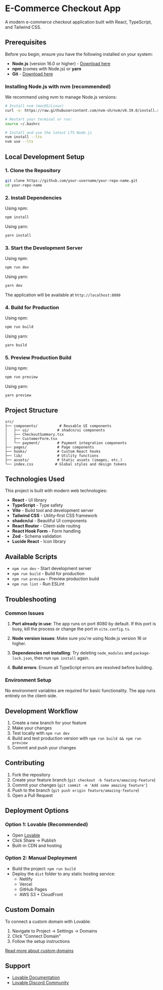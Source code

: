 # E-Commerce Checkout App

A modern e-commerce checkout application built with React, TypeScript, and Tailwind CSS.

## Prerequisites

Before you begin, ensure you have the following installed on your system:

- **Node.js** (version 16.0 or higher) - [Download here](https://nodejs.org/)
- **npm** (comes with Node.js) or **yarn**
- **Git** - [Download here](https://git-scm.com/)

### Installing Node.js with nvm (recommended)

We recommend using nvm to manage Node.js versions:

```bash
# Install nvm (macOS/Linux)
curl -o- https://raw.githubusercontent.com/nvm-sh/nvm/v0.39.0/install.sh | bash

# Restart your terminal or run:
source ~/.bashrc

# Install and use the latest LTS Node.js
nvm install --lts
nvm use --lts
```

## Local Development Setup

### 1. Clone the Repository

```bash
git clone https://github.com/your-username/your-repo-name.git
cd your-repo-name
```

### 2. Install Dependencies

Using npm:
```bash
npm install
```

Using yarn:
```bash
yarn install
```

### 3. Start the Development Server

Using npm:
```bash
npm run dev
```

Using yarn:
```bash
yarn dev
```

The application will be available at `http://localhost:8080`

### 4. Build for Production

Using npm:
```bash
npm run build
```

Using yarn:
```bash
yarn build
```

### 5. Preview Production Build

Using npm:
```bash
npm run preview
```

Using yarn:
```bash
yarn preview
```

## Project Structure

```
src/
├── components/          # Reusable UI components
│   ├── ui/             # shadcn/ui components
│   ├── CheckoutSummary.tsx
│   ├── CustomerForm.tsx
│   └── payment/        # Payment integration components
├── pages/              # Page components
├── hooks/              # Custom React hooks
├── lib/                # Utility functions
├── assets/             # Static assets (images, etc.)
└── index.css          # Global styles and design tokens
```

## Technologies Used

This project is built with modern web technologies:

- **React** - UI library
- **TypeScript** - Type safety
- **Vite** - Build tool and development server
- **Tailwind CSS** - Utility-first CSS framework
- **shadcn/ui** - Beautiful UI components
- **React Router** - Client-side routing
- **React Hook Form** - Form handling
- **Zod** - Schema validation
- **Lucide React** - Icon library

## Available Scripts

- `npm run dev` - Start development server
- `npm run build` - Build for production
- `npm run preview` - Preview production build
- `npm run lint` - Run ESLint

## Troubleshooting

### Common Issues

1. **Port already in use**: The app runs on port 8080 by default. If this port is busy, kill the process or change the port in `vite.config.ts`.

2. **Node version issues**: Make sure you're using Node.js version 16 or higher.

3. **Dependencies not installing**: Try deleting `node_modules` and `package-lock.json`, then run `npm install` again.

4. **Build errors**: Ensure all TypeScript errors are resolved before building.

### Environment Setup

No environment variables are required for basic functionality. The app runs entirely on the client-side.

## Development Workflow

1. Create a new branch for your feature
2. Make your changes
3. Test locally with `npm run dev`
4. Build and test production version with `npm run build && npm run preview`
5. Commit and push your changes

## Contributing

1. Fork the repository
2. Create your feature branch (`git checkout -b feature/amazing-feature`)
3. Commit your changes (`git commit -m 'Add some amazing feature'`)
4. Push to the branch (`git push origin feature/amazing-feature`)
5. Open a Pull Request

## Deployment Options

### Option 1: Lovable (Recommended)
- Open [Lovable](https://lovable.dev/projects/9b428934-0bc1-4c34-8de3-3dac30bad45f)
- Click Share → Publish
- Built-in CDN and hosting

### Option 2: Manual Deployment
- Build the project: `npm run build`
- Deploy the `dist` folder to any static hosting service:
  - Netlify
  - Vercel
  - GitHub Pages
  - AWS S3 + CloudFront

## Custom Domain

To connect a custom domain with Lovable:
1. Navigate to Project → Settings → Domains
2. Click "Connect Domain"
3. Follow the setup instructions

[Read more about custom domains](https://docs.lovable.dev/tips-tricks/custom-domain#step-by-step-guide)

## Support

- [Lovable Documentation](https://docs.lovable.dev/)
- [Lovable Discord Community](https://discord.com/channels/1119885301872070706/1280461670979993613)
